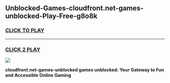 
## Unblocked-Games-cloudfront.net-games-unblocked-Play-Free-g8o8k
<h3>
<a href="https://premium76.site?title=cloudfront.net-games-unblocked&ref=23A">CLICK TO PLAY</a></h3>
<hr>

<h3>
<a href="https://premium76.site?title=cloudfront.net-games-unblocked&ref=23A">CLICK 2 PLAY</a>
  
</h3>

<a href="https://premium76.site?title=cloudfront.net-games-unblocked&ref=23A"><img src="https://clearcache.store/games.png"></a>


**cloudfront.net-games-unblocked games unblocked: Your Gateway to Fun and Accessible Online Gaming**
